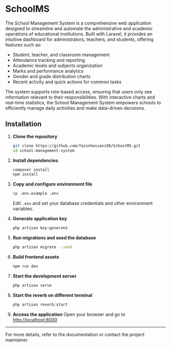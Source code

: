 
# SchoolMS

The School Management System is a comprehensive web application designed to streamline and automate the administrative and academic operations of educational institutions. Built with Laravel, it provides an intuitive dashboard for administrators, teachers, and students, offering features such as:

- Student, teacher, and classroom management
- Attendance tracking and reporting
- Academic levels and subjects organization
- Marks and performance analytics
- Gender and grade distribution charts
- Recent activity and quick actions for common tasks

The system supports role-based access, ensuring that users only see information relevant to their responsibilities. With interactive charts and real-time statistics, the School Management System empowers schools to efficiently manage daily activities and make data-driven decisions.

## Installation

1. **Clone the repository**
   ```bash
   git clone https://github.com/Yasinhassani98/SchoolMS.git
   cd school-management-system
   ```

2. **Install dependencies**
   ```bash
   composer install
   npm install
   ```

3. **Copy and configure environment file**
   ```bash
   cp .env.example .env
   ```
   Edit `.env` and set your database credentials and other environment variables.

4. **Generate application key**
   ```bash
   php artisan key:generate
   ```

5. **Run migrations and seed the database**
   ```bash
   php artisan migrate --seed
   ```

6. **Build frontend assets**
   ```bash
   npm run dev
   ```

7. **Start the development server**
   ```bash
   php artisan serve
   ```

7. **Start the reverb on different terminal**
   ```bash
   php artisan reverb:start
   ```

8. **Access the application**
   Open your browser and go to [http://localhost:8000](http://localhost:8000)

---

For more details, refer to the documentation or contact the project maintainer.